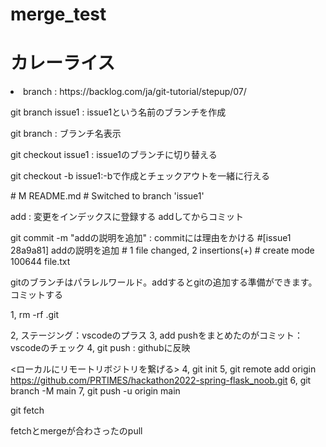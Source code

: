 # merge_test
<h1>カレーライス</h1>
<li>branch : https://backlog.com/ja/git-tutorial/stepup/07/</li>
<p>git branch issue1 : issue1という名前のブランチを作成
<p>git branch : ブランチ名表示
<p>git checkout issue1 : issue1のブランチに切り替える</p>
<p>git checkout -b issue1:-bで作成とチェックアウトを一緒に行える</p>
# M       README.md
# Switched to branch 'issue1'
<p>add : 変更をインデックスに登録する
addしてからコミット
<p>git commit -m "addの説明を追加" : commitには理由をかける
#[issue1 28a9a81] addの説明を追加
# 1 file changed, 2 insertions(+)
# create mode 100644 file.txt

gitのブランチはパラレルワールド。addするとgitの追加する準備ができます。コミットする


1, rm -rf .git


2, ステージング：vscodeのプラス
3, add pushをまとめたのがコミット：vscodeのチェック
4, git push : githubに反映
  
  
<ローカルにリモートリボジトリを繋げる>
4, git init
5, git remote add origin https://github.com/PRTIMES/hackathon2022-spring-flask_noob.git
6, git branch -M main
7, git push -u origin main

git fetch
  
fetchとmergeが合わさったのpull
